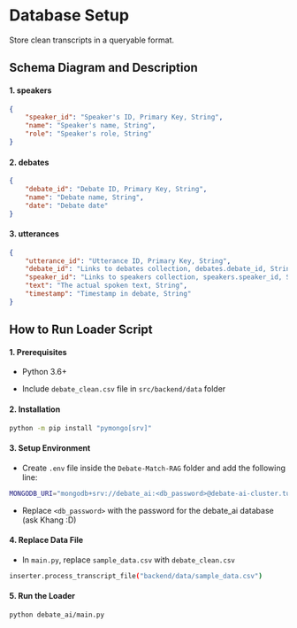 # **Database Setup**

Store clean transcripts in a queryable format.

## **Schema Diagram and Description**

#### **1. speakers**

```json
{
    "speaker_id": "Speaker's ID, Primary Key, String",
    "name": "Speaker's name, String",
    "role": "Speaker's role, String"
}
```

#### **2. debates**

```json
{
    "debate_id": "Debate ID, Primary Key, String",
    "name": "Debate name, String",
    "date": "Debate date"
}
```

#### **3. utterances**

```json
{
    "utterance_id": "Utterance ID, Primary Key, String",
    "debate_id": "Links to debates collection, debates.debate_id, String",
    "speaker_id": "Links to speakers collection, speakers.speaker_id, String",
    "text": "The actual spoken text, String",
    "timestamp": "Timestamp in debate, String"
}
```

## **How to Run Loader Script**

#### **1. Prerequisites**

- Python 3.6+

- Include `debate_clean.csv` file in `src/backend/data` folder

#### **2. Installation**

```bash
python -m pip install "pymongo[srv]"
```

#### **3. Setup Environment**

- Create `.env` file inside the `Debate-Match-RAG` folder and add the following line:

```bash
MONGODB_URI="mongodb+srv://debate_ai:<db_password>@debate-ai-cluster.tu4frag.mongodb.net/?retryWrites=true&w=majority&appName=debate-ai-cluster"
```
- Replace `<db_password>` with the password for the debate_ai database (ask Khang :D)

#### **4. Replace Data File**

- In `main.py`, replace `sample_data.csv` with `debate_clean.csv`

```bash
inserter.process_transcript_file("backend/data/sample_data.csv")
```

#### **5. Run the Loader**

```bash
python debate_ai/main.py
```